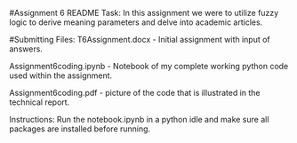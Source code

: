 #Assignment 6 README
Task: In this assignment we were to utilize fuzzy logic to derive meaning parameters and delve into academic articles.

#Submitting Files:
T6Assignment.docx - Initial assignment with input of answers.

Assignment6coding.ipynb - Notebook of my complete working python code used within the assignment.

Assignment6coding.pdf - picture of the code that is illustrated in the technical report.

Instructions:
Run the notebook.ipynb in a python idle and make sure all packages are installed before running.
